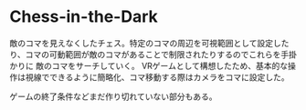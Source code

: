 # Chess-in-the-Dark

敵のコマを見えなくしたチェス。特定のコマの周辺を可視範囲として設定したり、コマの可動範囲が敵のコマがあることで制限されたりするのでこれらを手掛かりに
敵のコマをサーチしていく。
VRゲームとして構想したため、基本的な操作は視線でできるように簡略化、コマ移動する際はカメラをコマに設定した。

ゲームの終了条件などまだ作り切れていない部分もある。

